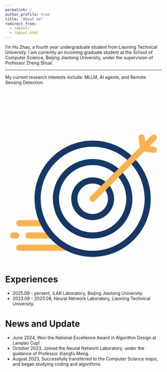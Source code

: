 ```yaml
---
permalink: /
author_profile: true
title: "About me"
redirect_from: 
  - /about/
  - /about.html
---
```


I’m Hu Zhao, a fourth year undergraduate student from Liaoning Technical University. I am currently an incoming graduate student at the School of Computer Science, Beijing Jiaotong University, under the supervision of Professor Zheng Shuai. 
****
My current research interests include: MLLM, AI agents, and Remote Sensing Detection.

<br><br><br>

<?xml version="1.0" encoding="iso-8859-1"?>
<!-- Generator: Adobe Illustrator 24.1.0, SVG Export Plug-In . SVG Version: 6.00 Build 0)  -->
<svg version="1.1" xmlns="http://www.w3.org/2000/svg" xmlns:xlink="http://www.w3.org/1999/xlink" x="0px" y="0px"
	 viewBox="0 0 512 512" style="enable-background:new 0 0 512 512;" xml:space="preserve">
<g id="_x31_0_x2C__target_x2C__goal_x2C__focus_x2C__aim_x2C__success">
	<g>
		<path id="XMLID_368_" style="fill:#FFB24D;" d="M35.999,396.001h-10c-5.523,0-10-4.478-10-10s4.477-10,10-10h10
			c5.523,0,10,4.478,10,10S41.522,396.001,35.999,396.001z"/>
		<path id="XMLID_372_" style="fill:#FFB24D;" d="M151.839,396.001h-75.84c-5.523,0-10-4.478-10-10s4.477-10,10-10h75.84
			c5.523,0,10,4.478,10,10S157.362,396.001,151.839,396.001z"/>
		<path id="XMLID_374_" style="fill:#FFB24D;" d="M124.719,356.001h-78.72c-5.523,0-10-4.478-10-10s4.477-10,10-10h78.72
			c5.523,0,10,4.478,10,10S130.242,356.001,124.719,356.001z"/>
		<path id="XMLID_376_" style="fill:#FFB24D;" d="M203.459,436.001H45.999c-5.523,0-10-4.478-10-10s4.477-10,10-10h157.46
			c5.523,0,10,4.478,10,10S208.982,436.001,203.459,436.001z"/>
		<path id="XMLID_380_" style="fill:#153866;" d="M285.999,456.001c-104.766,0-190-85.233-190-190c0-104.766,85.234-190,190-190
			s190,85.234,190,190C475.999,370.767,390.766,456.001,285.999,456.001z M285.999,96.001c-93.738,0-170,76.262-170,170
			s76.262,170,170,170s170-76.262,170-170S379.738,96.001,285.999,96.001z"/>
		<path id="XMLID_388_" style="fill:#153866;" d="M285.999,396.001c-71.682,0-130-58.317-130-130c0-71.682,58.318-130,130-130
			s130,58.318,130,130C415.999,337.683,357.682,396.001,285.999,396.001z M285.999,156.001c-60.654,0-110,49.346-110,110
			s49.346,110,110,110s110-49.346,110-110S346.654,156.001,285.999,156.001z"/>
		<path id="XMLID_391_" style="fill:#153866;" d="M285.999,336.001c-38.598,0-70-31.402-70-70s31.402-70,70-70s70,31.402,70,70
			S324.598,336.001,285.999,336.001z M285.999,216.001c-27.57,0-50,22.43-50,50s22.43,50,50,50s50-22.43,50-50
			S313.57,216.001,285.999,216.001z"/>
		<path id="XMLID_394_" style="fill:#FFB24D;" d="M484.585,115.9l-35-5c-4.4-0.628-7.857-4.085-8.485-8.485l-5-35
			c-0.781-5.467,3.018-10.533,8.485-11.313c5.468-0.781,10.533,3.018,11.313,8.485l3.939,27.575l27.575,3.939
			c5.467,0.781,9.267,5.846,8.485,11.313C495.115,112.904,490.026,116.681,484.585,115.9z"/>
		<path id="XMLID_395_" style="fill:#FFB24D;" d="M278.928,273.072c-3.905-3.905-3.905-10.237,0-14.143l200-200
			c3.905-3.904,10.237-3.904,14.143,0c3.905,3.905,3.905,10.237,0,14.143l-200,200C289.164,276.977,282.834,276.976,278.928,273.072
			z"/>
	</g>
</g>
<g id="Layer_1">
</g>
</svg> Experiences
======
- 2025.09 - persent, iLAB Laboratory, Beijing Jiaotong University.
- 2023.09 - 2025.08, Neural Network Laboratory, Liaoning Technical University.

News and Update
======
- June 2024, Won the National Excellence Award in Algorithm Design at Lanqiao Cup!
- October 2023, Joined the Neural Network Laboratory, under the guidance of Professor Xiangfu Meng.
- August 2023, Successfully transferred to the Computer Science major, and began studying coding and algorithms.
